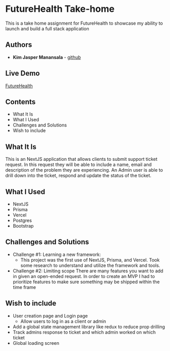 # FutureHealth Take-home

This is a take home assignment for FutureHealth to showcase my ability to launch and build a full stack application




## Authors

* **Kim Jasper Manansala** - [github](https://github.com/KimjManansala)


Live Demo
---

[FutureHealth](https://future-health-take-home-p34ujt86l-kimjmanansala.vercel.app/)


Contents
--- 
* What It Is
* What I Used
* Challenges and Solutions
* Wish to include

What It Is
---
This is an NextJS application that allows clients to submit support ticket request. In this request they will be able to include a name, email and description of the problem they are experiencing.
An Admin user is able to drill down into the ticket, respond and update the status of the ticket.

What I Used
---
* NextJS  
* Prisma
* Vercel
* Postgres
* Bootstrap

Challenges and Solutions
---

* Challenge #1: Learning a new framework:
  * This project was the first use of NextJS, Prisma, and Vercel. Took some research to understand and utilize the framework and tools.
* Challenge #2: Limiting scope
  There are many features you want to add in given an open-ended request. In order to create an MVP I had to prioritize features to make sure something may be shipped within the time frame

  
Wish to include
--
* User creation page and Login page
  * Allow users to log in as a client or admin
* Add a global state management library like redux to reduce prop drilling
* Track admins response to ticket and which admin worked on which ticket
* Global loading screen




